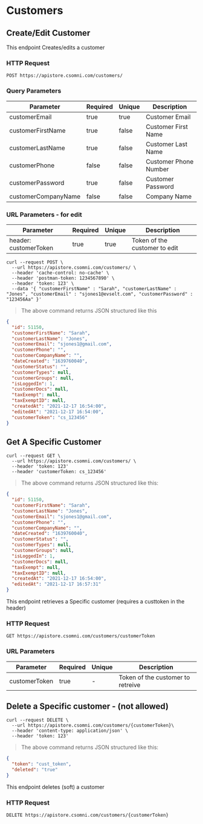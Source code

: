 # Customers


## Create/Edit Customer

This endpoint Creates/edits a customer

### HTTP Request

`POST https://apistore.csomni.com/customers/`

### Query Parameters

| Parameter           | Required | Unique | Description           |
| ------------------- | -------- | ------ | --------------------- |
| customerEmail       | true     | true   | Customer Email        |
| customerFirstName   | true     | false  | Customer First Name   |
| customerLastName    | true     | false  | Customer Last Name    |
| customerPhone       | false    | false  | Customer Phone Number |
| customerPassword    | true     | false  | Customer Password     |
| customerCompanyName | false    | false  | Company Name          |

### URL Parameters - for edit

| Parameter             | Required | Unique | Description                   |
| --------------------- | -------- | ------ | ----------------------------- |
| header: customerToken | true     | true   | Token of the customer to edit |

```shell
curl --request POST \
  --url https://apistore.csomni.com/customers/ \
  --header 'cache-control: no-cache' \
  --header 'postman-token: 1234567890' \
  --header 'token: 123' \
  --data '{ "customerFirstName" : "Sarah", "customerLastName" : "Jones", "customerEmail" : "sjones1@evselt.com", "customerPassword" : "123456Aa" }'

```

> The above command returns JSON structured like this

```json
{
  "id": 51150,
  "customerFirstName": "Sarah",
  "customerLastName": "Jones",
  "customerEmail": "sjones1@gmail.com",
  "customerPhone": "",
  "customerCompanyName": "",
  "dateCreated": "1639760040",
  "customerStatus": "",
  "customerTypes": null,
  "customerGroups": null,
  "isLoggedIn": 1,
  "customerDocs": null,
  "taxExempt": null,
  "taxExemptID": null,
  "createdAt": "2021-12-17 16:54:00",
  "editedAt": "2021-12-17 16:54:00",
  "customerToken": "cs_123456"
}
```

## Get A Specific Customer

```shell
curl --request GET \
  --url https://apistore.csomni.com/customers/ \
  --header 'token: 123'
  --header 'customerToken: cs_123456'
```

> The above command returns JSON structured like this:

```json
{
  "id": 51150,
  "customerFirstName": "Sarah",
  "customerLastName": "Jones",
  "customerEmail": "sjones1@gmail.com",
  "customerPhone": "",
  "customerCompanyName": "",
  "dateCreated": "1639760040",
  "customerStatus": "",
  "customerTypes": null,
  "customerGroups": null,
  "isLoggedIn": 1,
  "customerDocs": null,
  "taxExempt": null,
  "taxExemptID": null,
  "createdAt": "2021-12-17 16:54:00",
  "editedAt": "2021-12-17 16:57:31"
}
```

This endpoint retrieves a Specific customer (requires a custtoken in the header)

### HTTP Request

`GET https://apistore.csomni.com/customers/customerToken`

### URL Parameters

| Parameter     | Required | Unique | Description                       |
| ------------- | -------- | ------ | --------------------------------- |
| customerToken | true     | -      | Token of the customer to retreive |

## Delete a Specific customer - (not allowed)

```shell
curl --request DELETE \
  --url https://apistore.csomni.com/customers/{customerToken}\
  --header 'content-type: application/json' \
  --header 'token: 123'
```

> The above command returns JSON structured like this:

```json
{
  "token": "cust_token",
  "deleted": "true"
}
```

This endpoint deletes (soft) a customer

### HTTP Request

`DELETE https://apistore.csomni.com/customers/{customerToken}`
